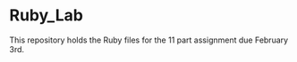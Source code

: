 Ruby_Lab
========

This repository holds the Ruby files for the 11 part assignment due February 3rd. 
